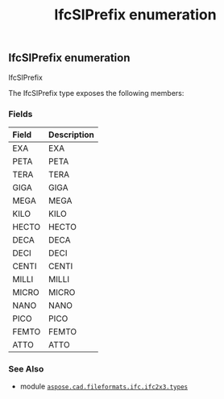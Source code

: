 ﻿---
title: IfcSIPrefix enumeration
second_title: Aspose.CAD for Python via .NET API References
description: 
type: docs
weight: 2840
url: /python-net/aspose.cad.fileformats.ifc.ifc2x3.types/ifcsiprefix/
is_root: false
---

## IfcSIPrefix enumeration

IfcSIPrefix



The IfcSIPrefix type exposes the following members:

### Fields
| Field | Description |
| :- | :- |
| EXA | EXA |
| PETA | PETA |
| TERA | TERA |
| GIGA | GIGA |
| MEGA | MEGA |
| KILO | KILO |
| HECTO | HECTO |
| DECA | DECA |
| DECI | DECI |
| CENTI | CENTI |
| MILLI | MILLI |
| MICRO | MICRO |
| NANO | NANO |
| PICO | PICO |
| FEMTO | FEMTO |
| ATTO | ATTO |



### See Also
* module [`aspose.cad.fileformats.ifc.ifc2x3.types`](..)
